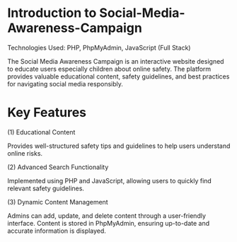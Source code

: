 # Introduction to Social-Media-Awareness-Campaign
Technologies Used: PHP, PhpMyAdmin, JavaScript (Full Stack)

The Social Media Awareness Campaign is an interactive website designed to educate users especially children about online safety. The platform provides valuable educational content, safety guidelines, and best practices for navigating social media responsibly.

# Key Features

(1) Educational Content

Provides well-structured safety tips and guidelines to help users understand online risks.

(2) Advanced Search Functionality

Implemented using PHP and JavaScript, allowing users to quickly find relevant safety guidelines.

(3) Dynamic Content Management 

Admins can add, update, and delete content through a user-friendly interface.
Content is stored in PhpMyAdmin, ensuring up-to-date and accurate information is displayed.
